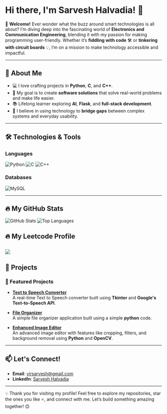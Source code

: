 # Hi there, I'm Sarvesh Halvadia! 👋

🌟 **Welcome!** Ever wonder what the buzz around smart technologies is all about? I’m diving deep into the fascinating world of **Electronics and Communication Engineering**, blending it with my passion for making programming user-friendly. Whether it’s **fiddling with code** 🛠️ or **tinkering with circuit boards** 💡, I’m on a mission to make technology accessible and impactful.

---

## 🚀 About Me
- 💻 I love crafting projects in **Python**, **C**, and **C++**.
- 🎯 My goal is to create **software solutions** that solve real-world problems and make life easier.
- 📚 Lifelong learner exploring **AI**, **Flask**, and **full-stack development**.
- 🌟 I believe in using technology to **bridge gaps** between complex systems and everyday usability.

---

## 🛠️ Technologies & Tools
### **Languages**
![Python](https://img.shields.io/badge/Python-3.x-blue?logo=python&logoColor=white)
![C](https://img.shields.io/badge/C-language-red)
![C++](https://img.shields.io/badge/C++-language-red)

### **Databases**
![MySQL](https://img.shields.io/badge/MySQL-database-orange?logo=mysql&logoColor=white)

---

## 🔥 My GitHub Stats
![GitHub Stats](https://github-readme-stats.vercel.app/api?username=blackpearl200&show_icons=true&theme=radical)
![Top Languages](https://github-readme-stats.vercel.app/api/top-langs/?username=blackpearl200&layout=compact&theme=radical)

## 🔥 My Leetcode Profile
![](https://leetcard.jacoblin.cool/blackpearl200?animation=true)
---

## 💼 Projects
### 🌟 Featured Projects
- [**Text to Speech Converter**](https://github.com/blackpearl200/text-to-speech-converter)  
  A real-time Text to Speech converter built using **Tkinter** and **Google's Text-to-Speech API**.
  
- [**File Organizer**](https://github.com/blackpearl200/file_organizer)  
  A simple file organizer application built using a simple **python** code.

- [**Enhanced Image Editor**](https://github.com/blackpearl200/image-editor)  
  An advanced image editor with features like cropping, filters, and background removal using **Python** and **OpenCV**.

---

## 📫 Let's Connect!
- **Email**: [virsarvesh@gmail.com](mailto:virsarvesh@gmail.com)
- **LinkedIn**: [Sarvesh Halvadia](https://linkedin.com/in/sarvesh-halvadia)  

---

💡 Thank you for visiting my profile! Feel free to explore my repositories, star the ones you like ⭐, and connect with me. Let’s build something amazing together! 😊
